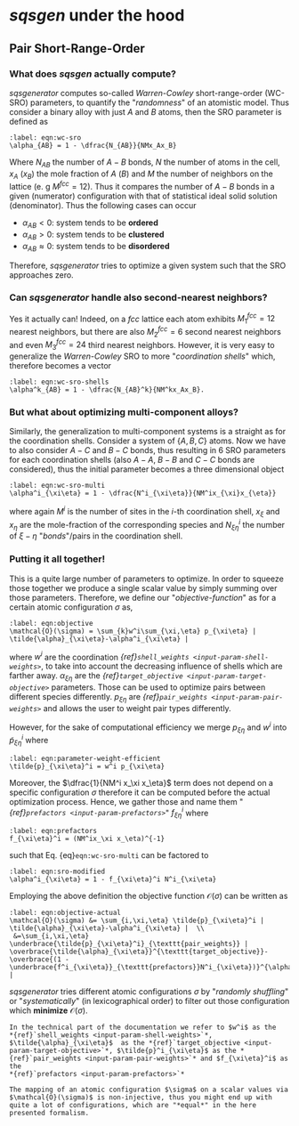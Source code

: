 #  *sqsgen* under the hood

## Pair Short-Range-Order

### What does *sqsgen* actually compute?

*sqsgenerator* computes so-called *Warren-Cowley* short-range-order (WC-SRO) parameters, to quantify the "*randomness*" of an atomistic model. Thus consider a binary alloy with just $A$ and $B$ atoms, then the  SRO parameter is defined as

```{math}
:label: eqn:wc-sro
\alpha_{AB} = 1 - \dfrac{N_{AB}}{NMx_Ax_B}
```

Where $N_{AB}$ the number of $A-B$ bonds, $N$  the number of atoms in the cell, $x_A$ ($x_B$) the mole fraction of $A$ ($B$) and $M$ the number of neighbors on the lattice (e. g $M^{fcc}=12$). Thus it compares the number of $A-B$ bonds in a given (numerator) configuration with that of statistical ideal solid solution (denominator). Thus the following cases can occur

* $\alpha_{AB} < 0$: system tends to be **ordered**
* $\alpha_{AB} > 0$: system tends to be **clustered**
* $\alpha_{AB} \approx 0$: system tends to be **disordered**

Therefore, *sqsgenerator* tries to optimize a given system such that the SRO approaches zero.

### Can *sqsgenerator* handle also second-nearest neighbors?

Yes it actually can! Indeed, on a *fcc* lattice each atom exhibits $M^{fcc}_1=12$ nearest neighbors, but there are also  $M^{fcc}_2=6$ second nearest neighbors and even  $M^{fcc}_3=24$ third nearest neighbors. However, it is very easy to generalize the *Warren-Cowley* SRO to more "*coordination shells*" which, therefore becomes a vector

```{math}
:label: eqn:wc-sro-shells
\alpha^k_{AB} = 1 - \dfrac{N_{AB}^k}{NM^kx_Ax_B}.
```

### But what about optimizing multi-component alloys?

Similarly, the generalization to multi-component systems is a straight as for the coordination shells. Consider a system of $\{A,B,C\}$ atoms. Now we have to also consider $A-C$ and $B-C$ bonds, thus resulting in 6 SRO parameters for each coordination shells (also $A-A$, $B-B$ and $C-C$ bonds are considered), thus the initial parameter becomes a three dimensional object

```{math}
:label: eqn:wc-sro-multi
\alpha^i_{\xi\eta} = 1 - \dfrac{N^i_{\xi\eta}}{NM^ix_{\xi}x_{\eta}}
```

where again $M^{i}$ is the number of sites in the $i$-th coordination shell, $x_\xi$ and $x_\eta$ are the mole-fraction of the corresponding species and $N^i_{\xi\eta}$ the number of $\xi-\eta$ "*bonds*"/pairs in the coordination shell.

### Putting it all together!

This is a quite large number of parameters to optimize. In order to squeeze those together we produce a single scalar value by simply summing over those parameters. Therefore, we define our "*objective-function*" as for a certain atomic configuration $\sigma$ as,

```{math}
:label: eqn:objective
\mathcal{O}(\sigma) = \sum_{k}w^i\sum_{\xi,\eta} p_{\xi\eta} | \tilde{\alpha}_{\xi\eta}-\alpha^i_{\xi\eta} |
```

where $w^i$ are the coordination *{ref}`shell_weights <input-param-shell-weights>`*, to take into account the decreasing influence of shells which are farther away.  $\alpha_{\xi\eta}$ are the *{ref}`target_objective <input-param-target-objective>`* parameters. Those can be used to optimize pairs between different species differently.
$p_{\xi\eta}$ are *{ref}`pair_weights <input-param-pair-weights>`* and allows the user to weight pair types differently.

However, for the sake of computational efficiency we merge $p_{\xi\eta}$ and $w^i$ into $\tilde{p}_{\xi\eta}^i$ where

```{math}
:label: eqn:parameter-weight-efficient
\tilde{p}_{\xi\eta}^i = w^i p_{\xi\eta}
```

Moreover, the $\dfrac{1}{NM^i x_\xi x_\eta}$ term does not depend on a specific configuration $\sigma$ therefore it can
be computed before the actual optimization process. Hence, we gather those and name them "*{ref}`prefactors <input-param-prefactors>`*" $f_{\xi\eta}^i$
where

```{math}
:label: eqn:prefactors
f_{\xi\eta}^i = (NM^ix_\xi x_\eta)^{-1}
```

such that Eq. {eq}`eqn:wc-sro-multi` can be factored to

```{math}
:label: eqn:sro-modified
\alpha^i_{\xi\eta} = 1 - f_{\xi\eta}^i N^i_{\xi\eta}
```


Employing the above definition the objective function $\mathcal{O}(\sigma)$ can be written as

```{math}
:label: eqn:objective-actual
\mathcal{O}(\sigma) &= \sum_{i,\xi,\eta} \tilde{p}_{\xi\eta}^i | \tilde{\alpha}_{\xi\eta}-\alpha^i_{\xi\eta} |  \\
 &=\sum_{i,\xi,\eta} \underbrace{\tilde{p}_{\xi\eta}^i}_{\texttt{pair_weights}} | \overbrace{\tilde{\alpha}_{\xi\eta}}^{\texttt{target_objective}}- \overbrace{(1 - \underbrace{f^i_{\xi\eta}}_{\texttt{prefactors}}N^i_{\xi\eta})}^{\alpha^i_{\xi\eta}} |
```

*sqsgenerator* tries different atomic configurations $\sigma$ by "*randomly shuffling*" or "*systematically*" (in lexicographical order) to filter out those configuration which **minimize** $\mathcal{O}(\sigma)$.

```{note}
In the technical part of the documentation we refer to $w^i$ as the
*{ref}`shell_weights <input-param-shell-weights>`*,
$\tilde{\alpha}_{\xi\eta}$  as the *{ref}`target_objective <input-param-target-objective>`*, $\tilde{p}^i_{\xi\eta}$ as the *{ref}`pair_weights <input-param-pair-weights>`* and $f_{\xi\eta}^i$ as the
*{ref}`prefactors <input-param-prefactors>`*

```

```{note}
The mapping of an atomic configuration $\sigma$ on a scalar values via $\mathcal{O}(\sigma)$ is non-injective, thus you might end up with quite a lot of configurations, which are "*equal*" in the here presented formalism.
```
